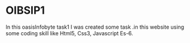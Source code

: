 # OIBSIP1
In this oasisInfobyte task1 I was created some task .in this website using some coding skill like Html5, Css3, Javascript Es-6.
